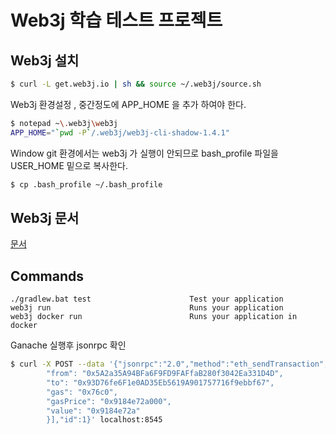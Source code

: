 # Web3j 학습 테스트 프로젝트

## Web3j 설치
```sh
$ curl -L get.web3j.io | sh && source ~/.web3j/source.sh
```
Web3j 환경설정 , 중간정도에 APP_HOME 을 추가 하여야 한다.
```sh
$ notepad ~\.web3j\web3j
APP_HOME="`pwd -P`/.web3j/web3j-cli-shadow-1.4.1"
```

Window git 환경에서는 web3j 가 실행이 안되므로 bash_profile 파일을 USER_HOME 밑으로 복사한다.
```sh
$ cp .bash_profile ~/.bash_profile
```

## Web3j 문서
[문서](https://docs.web3j.io/4.8.7/quickstart/)


## Commands
```
./gradlew.bat test                      Test your application
web3j run                               Runs your application
web3j docker run                        Runs your application in docker
```


Ganache 실행후 jsonrpc 확인
```sh
$ curl -X POST --data '{"jsonrpc":"2.0","method":"eth_sendTransaction","params":[{
        "from": "0x5A2a35A94BFa6F9FD9FAFfaB280f3042Ea331D4D",
        "to": "0x93D76fe6F1e0AD35Eb5619A901757716f9ebbf67",
        "gas": "0x76c0",
        "gasPrice": "0x9184e72a000",
        "value": "0x9184e72a"
        }],"id":1}' localhost:8545
```
